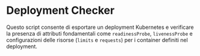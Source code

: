 # Deployment Checker
Questo script consente di esportare un deployment Kubernetes e verificare la presenza di attributi fondamentali come `readinessProbe`, `livenessProbe` e configurazioni delle risorse (`limits` e `requests`) per i container definiti nel deployment.
